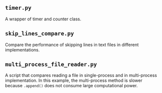 
## `timer.py`

A wrapper of timer and counter class.


## `skip_lines_compare.py` 

Compare the performance of skipping lines in text files in different implementations.

## `multi_process_file_reader.py`

A script that compares reading a file in single-process and in multi-process implementation. In this example, the multi-process method is slower because `.append()` does not consume large computational power. 
